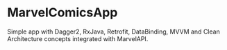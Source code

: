 # MarvelComicsApp
Simple app with Dagger2, RxJava, Retrofit, DataBinding, MVVM and Clean Architecture concepts integrated with MarvelAPI.
